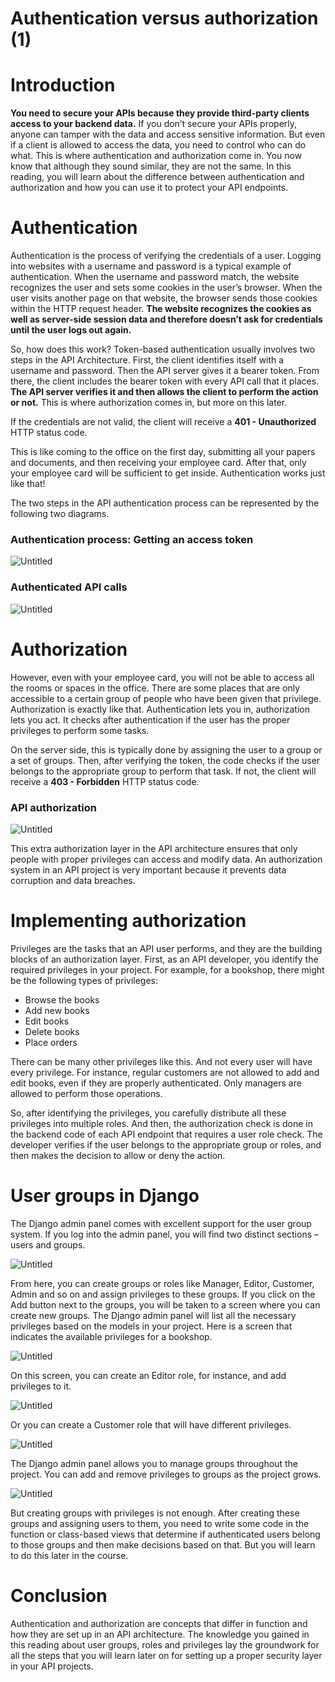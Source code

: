 # Authentication versus authorization (1)

# Introduction

**You need to secure your APIs because they provide third-party clients access to your backend data.** If you don’t secure your APIs properly, anyone can tamper with the data and access sensitive information. But even if a client is allowed to access the data, you need to control who can do what. This is where authentication and authorization come in. You now know that although they sound similar, they are not the same. In this reading, you will learn about the difference between authentication and authorization and how you can use it to protect your API endpoints.

# Authentication

Authentication is the process of verifying the credentials of a user. Logging into websites with a username and password is a typical example of authentication. When the username and password match, the website recognizes the user and sets some cookies in the user’s browser. When the user visits another page on that website, the browser sends those cookies within the HTTP request header. **The website recognizes the cookies as well as server-side session data and therefore doesn’t ask for credentials until the user logs out again.**

So, how does this work? Token-based authentication usually involves two steps in the API Architecture. First, the client identifies itself with a username and password. Then the API server gives it a bearer token. From there, the client includes the bearer token with every API call that it places. **The API server verifies it and then allows the client to perform the action or not.** This is where authorization comes in, but more on this later.

If the credentials are not valid, the client will receive a **401 - Unauthorized** HTTP status code.

This is like coming to the office on the first day, submitting all your papers and documents, and then receiving your employee card. After that, only your employee card will be sufficient to get inside. Authentication works just like that!

The two steps in the API authentication process can be represented by the following two diagrams.

### ****Authentication process: Getting an access token****

![Untitled](Authentication%20versus%20authorization%20(1)%20dc3d5f1b9ff0498d96c28aa3816953ec/Untitled.png)

### ****Authenticated API calls****

![Untitled](Authentication%20versus%20authorization%20(1)%20dc3d5f1b9ff0498d96c28aa3816953ec/Untitled%201.png)

# ****Authorization****

However, even with your employee card, you will not be able to access all the rooms or spaces in the office. There are some places that are only accessible to a certain group of people who have been given that privilege. Authorization is exactly like that. Authentication lets you in, authorization lets you act. It checks after authentication if the user has the proper privileges to perform some tasks.

On the server side, this is typically done by assigning the user to a group or a set of groups. Then, after verifying the token, the code checks if the user belongs to the appropriate group to perform that task. If not, the client will receive a **403 - Forbidden** HTTP status code.

### ****API authorization****

![Untitled](Authentication%20versus%20authorization%20(1)%20dc3d5f1b9ff0498d96c28aa3816953ec/Untitled%202.png)

This extra authorization layer in the API architecture ensures that only people with proper privileges can access and modify data. An authorization system in an API project is very important because it prevents data corruption and data breaches.

# ****Implementing authorization****

Privileges are the tasks that an API user performs, and they are the building blocks of an authorization layer. First, as an API developer, you identify the required privileges in your project. For example, for a bookshop, there might be the following types of privileges:

- Browse the books
- Add new books
- Edit books
- Delete books
- Place orders

There can be many other privileges like this. And not every user will have every privilege. For instance, regular customers are not allowed to add and edit books, even if they are properly authenticated. Only managers are allowed to perform those operations.

So, after identifying the privileges, you carefully distribute all these privileges into multiple roles. And then, the authorization check is done in the backend code of each API endpoint that requires a user role check. The developer verifies if the user belongs to the appropriate group or roles, and then makes the decision to allow or deny the action.

# User groups in Django

The Django admin panel comes with excellent support for the user group system. If you log into the admin panel, you will find two distinct sections – users and groups.

![Untitled](Authentication%20versus%20authorization%20(1)%20dc3d5f1b9ff0498d96c28aa3816953ec/Untitled%203.png)

From here, you can create groups or roles like Manager, Editor, Customer, Admin and so on and assign privileges to these groups. If you click on the Add button next to the groups, you will be taken to a screen where you can create new groups. The Django admin panel will list all the necessary privileges based on the models in your project. Here is a screen that indicates the available privileges for a bookshop.

![Untitled](Authentication%20versus%20authorization%20(1)%20dc3d5f1b9ff0498d96c28aa3816953ec/Untitled%204.png)

On this screen, you can create an Editor role, for instance, and add privileges to it.

![Untitled](Authentication%20versus%20authorization%20(1)%20dc3d5f1b9ff0498d96c28aa3816953ec/Untitled%205.png)

Or you can create a Customer role that will have different privileges.

![Untitled](Authentication%20versus%20authorization%20(1)%20dc3d5f1b9ff0498d96c28aa3816953ec/Untitled%206.png)

The Django admin panel allows you to manage groups throughout the project. You can add and remove privileges to groups as the project grows.

![Untitled](Authentication%20versus%20authorization%20(1)%20dc3d5f1b9ff0498d96c28aa3816953ec/Untitled%207.png)

But creating groups with privileges is not enough. After creating these groups and assigning users to them, you need to write some code in the function or class-based views that determine if authenticated users belong to those groups and then make decisions based on that. But you will learn to do this later in the course.

# Conclusion

Authentication and authorization are concepts that differ in function and how they are set up in an API architecture. The knowledge you gained in this reading about user groups, roles and privileges lay the groundwork for all the steps that you will learn later on for setting up a proper security layer in your API projects.